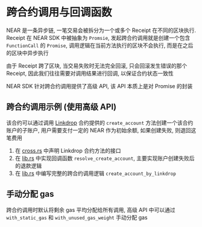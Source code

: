 # 跨合约调用与回调函数
NEAR 是一条异步链, 一笔交易会被拆分为一个或多个 Receipt 在不同的区块执行.
Receipt 在 NEAR SDK 中被抽象为 `Promsie`, 发起跨合约调用就是创建一个包含 `FunctionCall` 的 `Promise`, 调用逻辑在当前方法执行的区块不会执行, 而是在之后的区块中异步执行

由于 Receipt 跨了区块, 当交易失败时无法完全回滚, 只会回滚发生错误的那个 Receipt, 因此我们往往需要对调用结果进行回调, 以保证合约状态一致性

NEAR SDK 针对跨合约调用提供了高级 API, 该 API 本质上是对 Promise 的封装

## 跨合约调用示例 (使用高级 API)
该合约可以通过调用 [Linkdrop](https://github.com/near/near-linkdrop) 合约提供的 `create_account` 方法创建一个该合约账户的子账户, 用户需要支付一定的 NEAR 作为初始余额, 如果创建失败, 则退回这笔费用

1. 在 [cross.rs](./src/cross.rs) 中声明 Linkdrop 合约方法的接口
2. 在 [lib.rs](./src/lib.rs) 中实现回调函数 `resolve_create_account`, 主要实现账户创建失败后的退款逻辑
3. 在 [lib.rs](./src/lib.rs) 中编写完整的跨合约调用逻辑 `create_account_by_linkdrop`

## 手动分配 gas
跨合约调用时默认将剩余 gas 平均分配给所有调用, 高级 API 中可以通过 `with_static_gas` 和 `with_unused_gas_weight` 手动分配 gas
